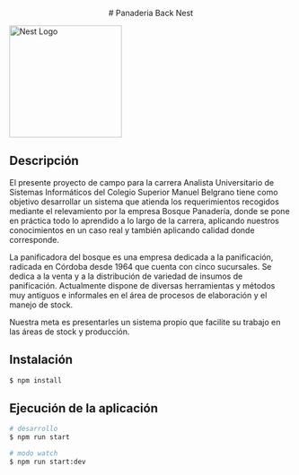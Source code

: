 <p align="center">
  # Panaderia Back Nest

  <a href="http://nestjs.com/" target="blank"><img src="https://nestjs.com/img/logo-small.svg" width="200" alt="Nest Logo" /></a>

  ## Descripción

  El presente proyecto de campo para la carrera Analista Universitario de Sistemas Informáticos del Colegio Superior Manuel Belgrano tiene como objetivo desarrollar un sistema que atienda los requerimientos recogidos mediante el relevamiento por la empresa Bosque Panadería, donde se pone en práctica todo lo aprendido a lo largo de la carrera, aplicando nuestros conocimientos en un caso real y también aplicando calidad donde corresponde.

  La panificadora del bosque es una empresa dedicada a la panificación, radicada en Córdoba desde 1964 que cuenta con cinco sucursales. Se dedica a la venta y a la distribución de variedad de insumos de panificación. Actualmente dispone de diversas herramientas y métodos muy antiguos e informales en el área de procesos de elaboración y el manejo de stock.

  Nuestra meta es presentarles un sistema propio que facilite su trabajo en las áreas de stock y producción.

  ## Instalación

  ```bash
  $ npm install
  ```

  ## Ejecución de la aplicación

  ```bash
  # desarrollo
  $ npm run start

  # modo watch
  $ npm run start:dev
  
  ```